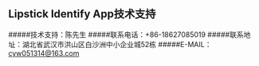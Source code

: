 ## Lipstick Identify App技术支持


#####技术支持：陈先生
#####联系电话：+86-18627085019
#####联系地址：湖北省武汉市洪山区白沙洲中小企业城52栋
#####E-MAIL：cyw051314@163.com
